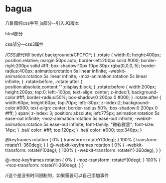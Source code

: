 # bagua
八卦图纯css手写
js部分--引入JQ版本

<script type="text/javascript" src="http://cdn.gbtags.com/jquery/1.11.1/jquery.min.js"></script>

html部分
<div id="container">
	<div class="rotate"></div>
</div>

css部分--css3属性

/*CSS源代码*/
body{
	background:#CFCFCF;
}
.rotate {
	width:0;
	height:400px;
	position:relative;
	margin:50px auto;
	border-left:200px solid #000;
	border-right:200px solid #fff;
	box-shadow:10px 10px 30px rgba(0,0,0,.5);
	border-radius:400px;
	animation:rotation 5s linear infinite;
	-webkit-animation:rotation 5s linear infinite;
	-moz-animation:rotation 5s linear infinite;
}
.rotate:before,
.rotate:after {
	position:absolute;content:"";display:block;
}
.rotate:before {
	width:200px;
	height:200px;
	top:0;
	left:-100px;
	text-align: center; 
	z-index:1;
	background-color:#fff;
	border-radius:50%;
	box-shadow:0 200px 0 #000;
}
.rotate:after {
	width:60px;
	height:60px;
	top:70px;
	left:-30px;
	z-index:2;
	background-color:#000;
	text-align: center;
	border-radius:50%;
	box-shadow:0 200px 0 #fff;
	}
span{
	z-index: 3;
	position: absolute;
	left:775px;
	animation:rotation 5s ease-out infinite;
	-moz-animation:rotation 5s ease-out infinite;
	-webkit-animation:rotation 5s ease-out infinite; 
	font-family: "微软雅黑";
	font-size: 14px;
	}
.bai{
	color: #fff;
	top:120px;
}
.hei{
	color: #000;
	top:340px;
}

@keyframes rotation {
    0% {
	transform: rotateY(0deg);
    }
    100% {
	transform: rotateY(-360deg);
    }
}
@-webkit-keyframes rotation {
    0% {
	-webkit-transform: rotateY(0deg); 
    }
    100% {
	-webkit-transform: rotateY(-360deg); 
    }
}

@-moz-keyframes rotation {
    0% {
	-moz-transform: rotateY(0deg);
    }
    100% {
	-moz-transform: rotateY(-360deg);
    }
}

//这个是没有时间限制的，如果需要可以自己添加事件
